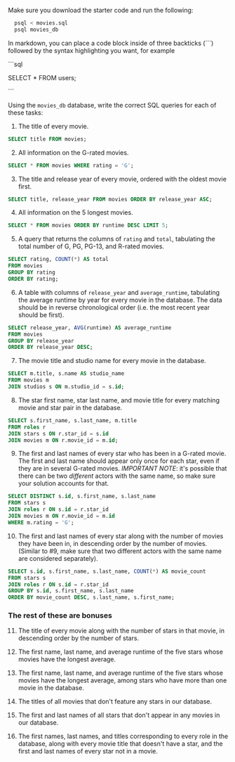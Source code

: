 Make sure you download the starter code and run the following:

```sh
  psql < movies.sql
  psql movies_db
```

In markdown, you can place a code block inside of three backticks (```) followed by the syntax highlighting you want, for example

\```sql

SELECT \* FROM users;

\```

Using the `movies_db` database, write the correct SQL queries for each of these tasks:

1.  The title of every movie.
```sql
SELECT title FROM movies;
```

2.  All information on the G-rated movies.
```sql
SELECT * FROM movies WHERE rating = 'G';
```

3.  The title and release year of every movie, ordered with the
    oldest movie first.
    
```sql
SELECT title, release_year FROM movies ORDER BY release_year ASC;
```

4.  All information on the 5 longest movies.

```sql
SELECT * FROM movies ORDER BY runtime DESC LIMIT 5;
```

5.  A query that returns the columns of `rating` and `total`, tabulating the
    total number of G, PG, PG-13, and R-rated movies.

```sql
SELECT rating, COUNT(*) AS total
FROM movies
GROUP BY rating
ORDER BY rating;
```

6.  A table with columns of `release_year` and `average_runtime`,
    tabulating the average runtime by year for every movie in the database. The data should be in reverse chronological order (i.e. the most recent year should be first).

```sql
SELECT release_year, AVG(runtime) AS average_runtime
FROM movies
GROUP BY release_year
ORDER BY release_year DESC;
```

7.  The movie title and studio name for every movie in the
    database.

```sql
SELECT m.title, s.name AS studio_name
FROM movies m
JOIN studios s ON m.studio_id = s.id;
```

8.  The star first name, star last name, and movie title for every
    matching movie and star pair in the database.

```sql
SELECT s.first_name, s.last_name, m.title
FROM roles r
JOIN stars s ON r.star_id = s.id
JOIN movies m ON r.movie_id = m.id;
```

9.  The first and last names of every star who has been in a G-rated movie. The first and last name should appear only once for each star, even if they are in several G-rated movies. *IMPORTANT NOTE*: it's possible that there can be two *different* actors with the same name, so make sure your solution accounts for that.

```sql
SELECT DISTINCT s.id, s.first_name, s.last_name
FROM stars s
JOIN roles r ON s.id = r.star_id
JOIN movies m ON r.movie_id = m.id
WHERE m.rating = 'G';
```

10. The first and last names of every star along with the number
    of movies they have been in, in descending order by the number of movies. (Similar to #9, make sure
    that two different actors with the same name are considered separately).

```sql
SELECT s.id, s.first_name, s.last_name, COUNT(*) AS movie_count
FROM stars s
JOIN roles r ON s.id = r.star_id
GROUP BY s.id, s.first_name, s.last_name
ORDER BY movie_count DESC, s.last_name, s.first_name;
```

### The rest of these are bonuses

11. The title of every movie along with the number of stars in
    that movie, in descending order by the number of stars.

12. The first name, last name, and average runtime of the five
    stars whose movies have the longest average.

13. The first name, last name, and average runtime of the five
    stars whose movies have the longest average, among stars who have more than one movie in the database.

14. The titles of all movies that don't feature any stars in our
    database.

15. The first and last names of all stars that don't appear in any movies in our database.

16. The first names, last names, and titles corresponding to every
    role in the database, along with every movie title that doesn't have a star, and the first and last names of every star not in a movie.
